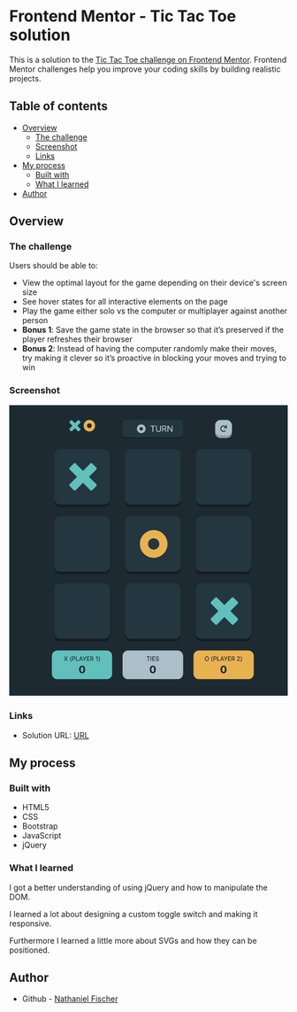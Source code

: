 # Frontend Mentor - Tic Tac Toe solution

This is a solution to the [Tic Tac Toe challenge on Frontend Mentor](https://www.frontendmentor.io/challenges/tic-tac-toe-game-Re7ZF_E2v). Frontend Mentor challenges help you improve your coding skills by building realistic projects. 

## Table of contents

- [Overview](#overview)
  - [The challenge](#the-challenge)
  - [Screenshot](#screenshot)
  - [Links](#links)
- [My process](#my-process)
  - [Built with](#built-with)
  - [What I learned](#what-i-learned)
- [Author](#author)

## Overview

### The challenge

Users should be able to:

- View the optimal layout for the game depending on their device's screen size
- See hover states for all interactive elements on the page
- Play the game either solo vs the computer or multiplayer against another person
- **Bonus 1**: Save the game state in the browser so that it’s preserved if the player refreshes their browser
- **Bonus 2**: Instead of having the computer randomly make their moves, try making it clever so it’s proactive in blocking your moves and trying to win

### Screenshot

![](./docs/screenshot.png)

### Links

- Solution URL: [URL](https://nathanielfischer.github.io/tic-tac-toe_frontend-mentor-challenge)

## My process

### Built with

- HTML5
- CSS
- Bootstrap
- JavaScript
- jQuery

### What I learned

I got a better understanding of using jQuery and how to manipulate the DOM. 

I learned a lot about designing a custom toggle switch and making it responsive.

Furthermore I learned a little more about SVGs and how they can be positioned.

## Author

- Github - [Nathaniel Fischer](https://github.com/nathanielfischer)